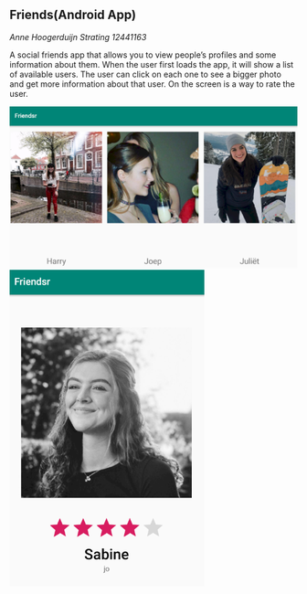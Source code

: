 ## Friends(Android App)


*Anne Hoogerduijn Strating*
*12441163*

A social friends app that allows you to view people’s profiles and some information about them. 
When the user first loads the app, it will show a list of available users. The user can click on each one to see a bigger 
photo and get more information about that user. On the screen is a way to rate the user.

![alt text](app/doc/knipsel.PNG) 
![alt text](app/doc/knipsel2.PNG)
